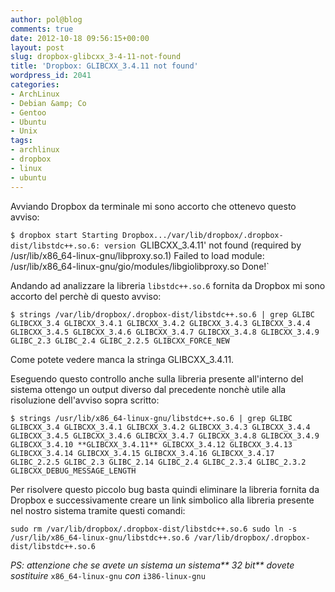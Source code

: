```yaml
---
author: pol@blog
comments: true
date: 2012-10-18 09:56:15+00:00
layout: post
slug: dropbox-glibcxx_3-4-11-not-found
title: 'Dropbox: GLIBCXX_3.4.11 not found'
wordpress_id: 2041
categories:
- ArchLinux
- Debian &amp; Co
- Gentoo
- Ubuntu
- Unix
tags:
- archlinux
- dropbox
- linux
- ubuntu
---
```


Avviando Dropbox da terminale mi sono accorto che ottenevo questo avviso:

`$ dropbox start
Starting Dropbox.../var/lib/dropbox/.dropbox-dist/libstdc++.so.6: version `GLIBCXX_3.4.11' not found (required by /usr/lib/x86_64-linux-gnu/libproxy.so.1)
Failed to load module: /usr/lib/x86_64-linux-gnu/gio/modules/libgiolibproxy.so
Done!`

Andando ad analizzare la libreria `libstdc++.so.6` fornita da Dropbox mi sono accorto del perchè di questo avviso:

<!-- more -->

`$ strings /var/lib/dropbox/.dropbox-dist/libstdc++.so.6 | grep GLIBC
GLIBCXX_3.4
GLIBCXX_3.4.1
GLIBCXX_3.4.2
GLIBCXX_3.4.3
GLIBCXX_3.4.4
GLIBCXX_3.4.5
GLIBCXX_3.4.6
GLIBCXX_3.4.7
GLIBCXX_3.4.8
GLIBCXX_3.4.9
GLIBC_2.3
GLIBC_2.4
GLIBC_2.2.5
GLIBCXX_FORCE_NEW`

Come potete vedere manca la stringa GLIBCXX_3.4.11.

Eseguendo questo controllo anche sulla libreria presente all'interno del sistema ottengo un output diverso dal precedente nonchè utile alla risoluzione dell'avviso sopra scritto:

`$ strings /usr/lib/x86_64-linux-gnu/libstdc++.so.6 | grep GLIBC
GLIBCXX_3.4
GLIBCXX_3.4.1
GLIBCXX_3.4.2
GLIBCXX_3.4.3
GLIBCXX_3.4.4
GLIBCXX_3.4.5
GLIBCXX_3.4.6
GLIBCXX_3.4.7
GLIBCXX_3.4.8
GLIBCXX_3.4.9
GLIBCXX_3.4.10
**GLIBCXX_3.4.11**
GLIBCXX_3.4.12
GLIBCXX_3.4.13
GLIBCXX_3.4.14
GLIBCXX_3.4.15
GLIBCXX_3.4.16
GLIBCXX_3.4.17
GLIBC_2.2.5
GLIBC_2.3
GLIBC_2.14
GLIBC_2.4
GLIBC_2.3.4
GLIBC_2.3.2
GLIBCXX_DEBUG_MESSAGE_LENGTH`

Per risolvere questo piccolo bug basta quindi eliminare la libreria fornita da Dropbox e successivamente creare un link simbolico alla libreria presente nel nostro sistema tramite questi comandi:

`sudo rm /var/lib/dropbox/.dropbox-dist/libstdc++.so.6
sudo ln -s /usr/lib/x86_64-linux-gnu/libstdc++.so.6 /var/lib/dropbox/.dropbox-dist/libstdc++.so.6`

_PS: attenzione che se avete un sistema un sistema** 32 bit** dovete sostituire_ `x86_64-linux-gnu` _con_ `i386-linux-gnu`
